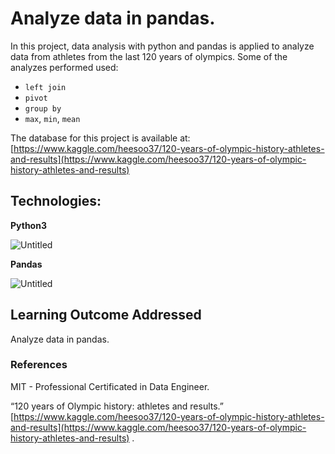 # Analyze data in pandas.

In this project, data analysis with python and pandas is applied to analyze data from athletes from the last 120 years of olympics. Some of the analyzes performed used:

- `left join`
- `pivot`
- `group by`
- `max`, `min`, `mean`

The database for this project is available at: [https://www.kaggle.com/heesoo37/120-years-of-olympic-history-athletes-and-results](https://www.kaggle.com/heesoo37/120-years-of-olympic-history-athletes-and-results)

## Technologies:

**Python3**

![Untitled](Analyze%20data%20in%20pandas%20a876df155e804d019734cdf4e5694822/Untitled.png)

**Pandas** 

![Untitled](Analyze%20data%20in%20pandas%20a876df155e804d019734cdf4e5694822/Untitled%201.png)

## **Learning Outcome Addressed**

Analyze data in pandas.

### References

MIT - Professional Certificated in Data Engineer. 

“120 years of Olympic history: athletes and results.”
[https://www.kaggle.com/heesoo37/120-years-of-olympic-history-athletes-and-results](https://www.kaggle.com/heesoo37/120-years-of-olympic-history-athletes-and-results) .